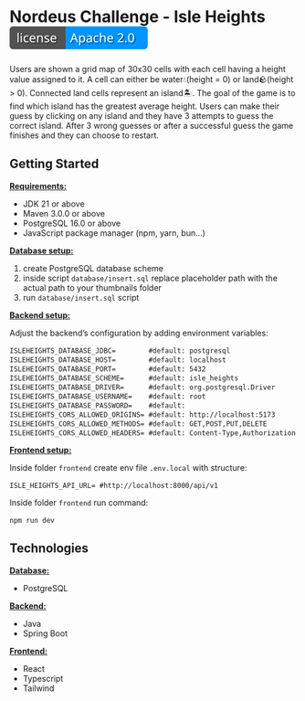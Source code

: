 # Nordeus Challenge - Isle Heights [![License](resources/License.svg)](https://github.com/StudentRAF/TravelGuide/blob/master/LICENSE)
Users are shown a grid map of 30x30 cells with each cell having a height value assigned to it. A
cell can either be water💧(height = 0) or land🪨(height > 0). Connected land cells represent
an island🏝️. The goal of the game is to find which island has the greatest average height.
Users can make their guess by clicking on any island and they have 3 attempts to guess the
correct island. After 3 wrong guesses or after a successful guess the game finishes and they
can choose to restart.

## Getting Started

<ins><strong>Requirements:</strong></ins>

- JDK 21 or above
- Maven 3.0.0 or above
- PostgreSQL 16.0 or above
- JavaScript package manager (npm, yarn, bun...) 

<ins><strong>Database setup:</strong></ins>

1. create PostgreSQL database scheme
2. inside script `database/insert.sql` replace placeholder path with the actual path to your thumbnails folder
3. run `database/insert.sql` script

<ins><strong>Backend setup:</strong></ins>

Adjust the backend’s configuration by adding environment variables:

```properties
ISLEHEIGHTS_DATABASE_JDBC=        #default: postgresql
ISLEHEIGHTS_DATABASE_HOST=        #default: localhost
ISLEHEIGHTS_DATABASE_PORT=        #default: 5432
ISLEHEIGHTS_DATABASE_SCHEME=      #default: isle_heights
ISLEHEIGHTS_DATABASE_DRIVER=      #default: org.postgresql.Driver
ISLEHEIGHTS_DATABASE_USERNAME=    #default: root
ISLEHEIGHTS_DATABASE_PASSWORD=    #default: 
ISLEHEIGHTS_CORS_ALLOWED_ORIGINS= #default: http://localhost:5173
ISLEHEIGHTS_CORS_ALLOWED_METHODS= #default: GET,POST,PUT,DELETE
ISLEHEIGHTS_CORS_ALLOWED_HEADERS= #default: Content-Type,Authorization
```

<ins><strong>Frontend setup:</strong></ins>

Inside folder `frontend` create env file `.env.local` with structure:
```properties
ISLE_HEIGHTS_API_URL= #http://localhost:8000/api/v1
```

Inside folder `frontend` run command:
```shell
npm run dev
```

## Technologies
    
<ins><strong>Database:</strong></ins>

- PostgreSQL

<ins><strong>Backend:</strong></ins>

- Java
- Spring Boot

<ins><strong>Frontend:</strong></ins>

- React
- Typescript
- Tailwind

